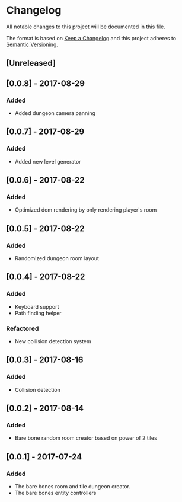 # Changelog
All notable changes to this project will be documented in this file.

The format is based on [Keep a Changelog](http://keepachangelog.com/en/1.0.0/)
and this project adheres to [Semantic Versioning](http://semver.org/spec/v2.0.0.html).

## [Unreleased]

## [0.0.8] - 2017-08-29
### Added
- Added dungeon camera panning

## [0.0.7] - 2017-08-29
### Added
- Added new level generator

## [0.0.6] - 2017-08-22
### Added
- Optimized dom rendering by only rendering player's room

## [0.0.5] - 2017-08-22
### Added
- Randomized dungeon room layout

## [0.0.4] - 2017-08-22
### Added
- Keyboard support
- Path finding helper

### Refactored
- New collision detection system

## [0.0.3] - 2017-08-16
### Added
- Collision detection

## [0.0.2] - 2017-08-14
### Added
- Bare bone random room creator based on power of 2 tiles

## [0.0.1] - 2017-07-24
### Added
- The bare bones room and tile dungeon creator.
- The bare bones entity controllers
